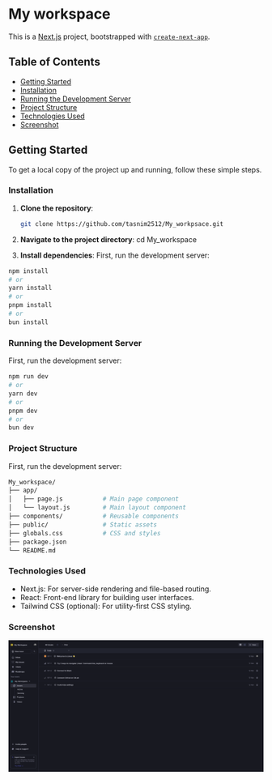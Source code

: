 # My workspace

This is a [Next.js](https://nextjs.org/) project, bootstrapped with [`create-next-app`](https://github.com/vercel/next.js/tree/canary/packages/create-next-app).

## Table of Contents

- [Getting Started](#getting-started)
- [Installation](#installation)
- [Running the Development Server](#running-the-development-server)
- [Project Structure](#project-structure)
- [Technologies Used](#technologies-used)
- [Screenshot](#screenshots)

## Getting Started

To get a local copy of the project up and running, follow these simple steps.

### Installation

1. **Clone the repository**:
   ```bash
   git clone https://github.com/tasnim2512/My_workpsace.git
2. **Navigate to the project directory**:
cd My_workspace

3. **Install dependencies**:
First, run the development server:

```bash
npm install
# or
yarn install
# or
pnpm install
# or
bun install
```

### Running the Development Server

First, run the development server:

```bash
npm run dev
# or
yarn dev
# or
pnpm dev
# or
bun dev
```

### Project Structure
First, run the development server:

```bash
My_workspace/
├── app/
│   ├── page.js           # Main page component
│   └── layout.js         # Main layout component
├── components/           # Reusable components
├── public/               # Static assets
├── globals.css           # CSS and styles
├── package.json
└── README.md

```
### Technologies Used
- Next.js: For server-side rendering and file-based routing.
- React: Front-end library for building user interfaces.
- Tailwind CSS (optional): For utility-first CSS styling.

### Screenshot

![Project Screenshot](.../../public/project_screenshot.png)



